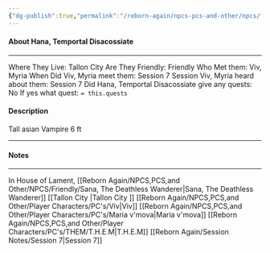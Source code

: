 ```yaml
---
{"dg-publish":true,"permalink":"/reborn-again/npcs-pcs-and-other/npcs/friendly/hana-temportal-disacossiate/"}
---
```



#### About Hana, Temportal Disacossiate
---
Where They Live: Tallon City 
Are They Friendly: Friendly 
Who Met them: Viv, Myria
When Did Viv, Myria meet them: Session 7
Session Viv, Myria heard about them: Session 7
Did Hana, Temportal Disacossiate give any quests: No
	If yes what quest: `= this.quests`


#### Description
Tall asian Vampire 6 ft

---

#### Notes
---
In House of Lament,
[[Reborn Again/NPCS,PCS,and Other/NPCS/Friendly/Sana, The Deathless Wanderer\|Sana, The Deathless Wanderer]]
[[Tallon City \|Tallon City ]]
[[Reborn Again/NPCS,PCS,and Other/Player Characters/PC's/Viv\|Viv]]
[[Reborn Again/NPCS,PCS,and Other/Player Characters/PC's/Maria v'mova\|Maria v'mova]]
[[Reborn Again/NPCS,PCS,and Other/Player Characters/PC's/THEM/T.H.E.M\|T.H.E.M]]
[[Reborn Again/Session Notes/Session 7\|Session 7]]


